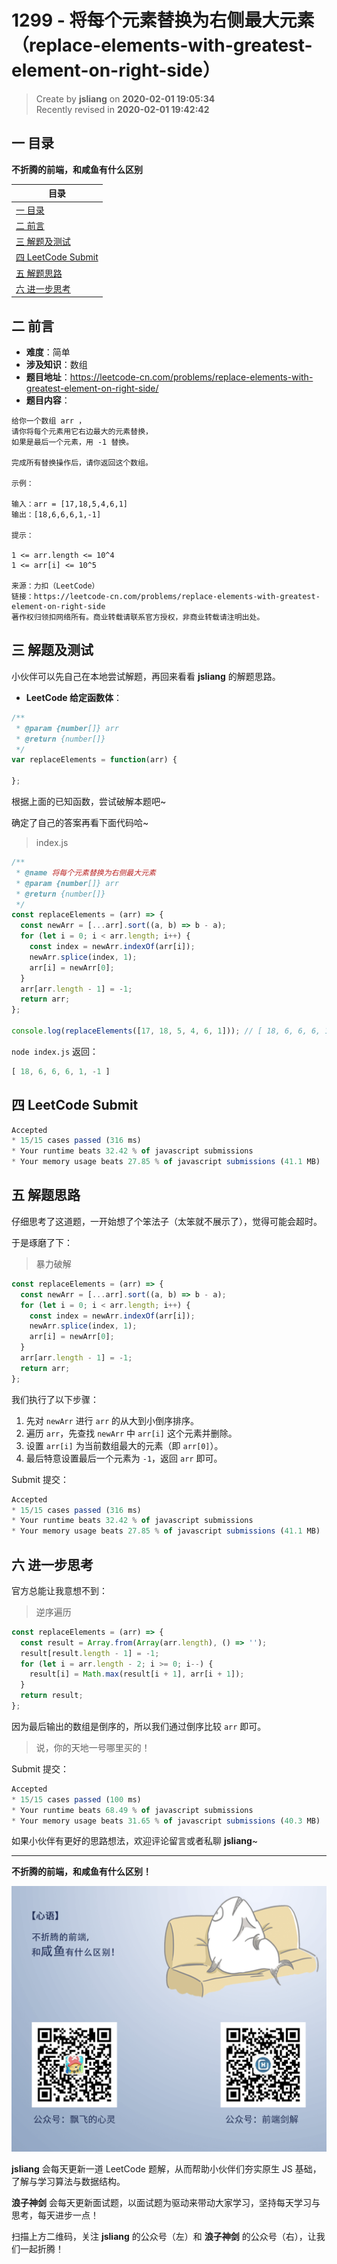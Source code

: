 1299 - 将每个元素替换为右侧最大元素（replace-elements-with-greatest-element-on-right-side）
===

> Create by **jsliang** on **2020-02-01 19:05:34**  
> Recently revised in **2020-02-01 19:42:42**

## 一 目录

**不折腾的前端，和咸鱼有什么区别**

| 目录 |
| --- | 
| [一 目录](#chapter-one) | 
| [二 前言](#chapter-two) |
| [三 解题及测试](#chapter-three) |
| [四 LeetCode Submit](#chapter-four) |
| [五 解题思路](#chapter-five) |
| [六 进一步思考](#chapter-six) |

## 二 前言



* **难度**：简单
* **涉及知识**：数组
* **题目地址**：https://leetcode-cn.com/problems/replace-elements-with-greatest-element-on-right-side/
* **题目内容**：

```
给你一个数组 arr ，
请你将每个元素用它右边最大的元素替换，
如果是最后一个元素，用 -1 替换。

完成所有替换操作后，请你返回这个数组。

示例：

输入：arr = [17,18,5,4,6,1]
输出：[18,6,6,6,1,-1]

提示：

1 <= arr.length <= 10^4
1 <= arr[i] <= 10^5

来源：力扣（LeetCode）
链接：https://leetcode-cn.com/problems/replace-elements-with-greatest-element-on-right-side
著作权归领扣网络所有。商业转载请联系官方授权，非商业转载请注明出处。
```

## 三 解题及测试



小伙伴可以先自己在本地尝试解题，再回来看看 **jsliang** 的解题思路。

* **LeetCode 给定函数体**：

```js
/**
 * @param {number[]} arr
 * @return {number[]}
 */
var replaceElements = function(arr) {
    
};
```

根据上面的已知函数，尝试破解本题吧~

确定了自己的答案再看下面代码哈~

> index.js

```js
/**
 * @name 将每个元素替换为右侧最大元素
 * @param {number[]} arr
 * @return {number[]}
 */
const replaceElements = (arr) => {
  const newArr = [...arr].sort((a, b) => b - a);
  for (let i = 0; i < arr.length; i++) {
    const index = newArr.indexOf(arr[i]);
    newArr.splice(index, 1);
    arr[i] = newArr[0];
  }
  arr[arr.length - 1] = -1;
  return arr;
};

console.log(replaceElements([17, 18, 5, 4, 6, 1])); // [ 18, 6, 6, 6, 1, -1 ]
```

`node index.js` 返回：

```js
[ 18, 6, 6, 6, 1, -1 ]
```

## 四 LeetCode Submit



```js
Accepted
* 15/15 cases passed (316 ms)
* Your runtime beats 32.42 % of javascript submissions
* Your memory usage beats 27.85 % of javascript submissions (41.1 MB)
```

## 五 解题思路



仔细思考了这道题，一开始想了个笨法子（太笨就不展示了），觉得可能会超时。

于是琢磨了下：

> 暴力破解

```js
const replaceElements = (arr) => {
  const newArr = [...arr].sort((a, b) => b - a);
  for (let i = 0; i < arr.length; i++) {
    const index = newArr.indexOf(arr[i]);
    newArr.splice(index, 1);
    arr[i] = newArr[0];
  }
  arr[arr.length - 1] = -1;
  return arr;
};
```

我们执行了以下步骤：

1. 先对 `newArr` 进行 `arr` 的从大到小倒序排序。
2. 遍历 `arr`，先查找 `newArr` 中 `arr[i]` 这个元素并删除。
3. 设置 `arr[i]` 为当前数组最大的元素（即 `arr[0]`）。
4. 最后特意设置最后一个元素为 `-1`，返回 `arr` 即可。

Submit 提交：

```js
Accepted
* 15/15 cases passed (316 ms)
* Your runtime beats 32.42 % of javascript submissions
* Your memory usage beats 27.85 % of javascript submissions (41.1 MB)
```

## 六 进一步思考



官方总能让我意想不到：

> 逆序遍历

```js
const replaceElements = (arr) => {
  const result = Array.from(Array(arr.length), () => '');
  result[result.length - 1] = -1;
  for (let i = arr.length - 2; i >= 0; i--) {
    result[i] = Math.max(result[i + 1], arr[i + 1]);
  }
  return result;
};
```

因为最后输出的数组是倒序的，所以我们通过倒序比较 `arr` 即可。

> 说，你的天地一号哪里买的！

Submit 提交：

```js
Accepted
* 15/15 cases passed (100 ms)
* Your runtime beats 68.49 % of javascript submissions
* Your memory usage beats 31.65 % of javascript submissions (40.3 MB)
```

如果小伙伴有更好的思路想法，欢迎评论留言或者私聊 **jsliang**~

---

**不折腾的前端，和咸鱼有什么区别！**

![图](../../../public-repertory/img/z-index-small.png)

**jsliang** 会每天更新一道 LeetCode 题解，从而帮助小伙伴们夯实原生 JS 基础，了解与学习算法与数据结构。

**浪子神剑** 会每天更新面试题，以面试题为驱动来带动大家学习，坚持每天学习与思考，每天进步一点！

扫描上方二维码，关注 **jsliang** 的公众号（左）和 **浪子神剑** 的公众号（右），让我们一起折腾！

